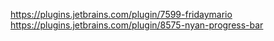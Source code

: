 https://plugins.jetbrains.com/plugin/7599-fridaymario
https://plugins.jetbrains.com/plugin/8575-nyan-progress-bar
